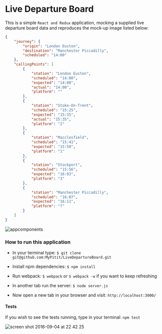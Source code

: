 # Live Departure Board

This is a simple `React and Redux` application, mocking a supplied live departure board data and reproduces the mock-up image listed below:

```json
{
    "journey": {
        "origin": "London Euston",
        "destination": "Manchester Piccadilly",
        "scheduled": "14:00"
    },
    "callingPoints": [
        {
            "station": "London Euston",
            "scheduled": "14:00",
            "expected": "14:00",
            "actual": "14:00",
            "platform": ""
        },
        {
            "station": "Stoke-On-Trent",
            "scheduled": "15:25",
            "expected": "15:35",
            "actual": "15:35",
            "platform": "2"
        },
        {
            "station": "Macclesfield",
            "scheduled": "15:41",
            "expected": "15:50",
            "platform": "1"
        },
        {
            "station": "Stockport",
            "scheduled": "15:56",
            "expected": "16:03",
            "platform": "3"
        },
        {
            "station": "Manchester Piccadilly",
            "scheduled": "16:07",
            "expected": "16:11",
            "platform": "7"
        }
    ]
}
```
![appcomponents](https://cloud.githubusercontent.com/assets/2573931/18224558/68d8a200-71d1-11e6-967a-b07886808d77.png)

### How to run this application

+ In your terminal type:
`$ git clone git@github.com:MyPitit/LiveDepartureBoard.git`

+ Install npm dependencies:
`$ npm install`

+ Run webpack:
`$ webpack` or `$ webpack -w` if you want to keep refreshing

+ In another tab run the server:
`$ node server.js`

+ Now open a new tab in your browser and visit:
`http://localhost:3000/`

#### Tests

If you wish to see the tests running, type in your terminal:
`npm test`

![screen shot 2016-09-04 at 22 42 25](https://cloud.githubusercontent.com/assets/2573931/18234077/f3f94928-72f0-11e6-986c-9dd2bcd27024.png)

